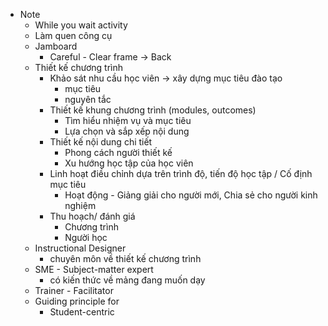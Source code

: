- Note
    - While you wait activity
    - Làm quen công cụ
    - Jamboard
        - Careful - Clear frame -> Back
    - Thiết kế chương trình
        - Khảo sát nhu cầu học viên -> xây dựng mục tiêu đào tạo
            - mục tiêu
            - nguyên tắc 
        - Thiết kế khung chương trình (modules, outcomes)
            - Tìm hiểu nhiệm vụ và mục tiêu
            - Lựa chọn và sắp xếp nội dung
        - Thiết kế nội dung chi tiết
            - Phong cách người thiết kế
            - Xu hướng học tập của học viên
        - Linh hoạt điều chỉnh dựa trên trình độ, tiến độ học tập / Cố định mục tiêu
            - Hoạt động - Giảng giải cho người mới, Chia sẻ cho người kinh nghiệm
        - Thu hoạch/ đánh giá
            - Chương trình
            - Người học
    - Instructional Designer
        - chuyên môn về thiết kế chương trình
    - SME - Subject-matter expert 
        - có kiến thức về mảng đang muốn dạy
    - Trainer - Facilitator
    - Guiding principle for 
        - Student-centric
